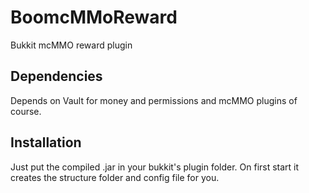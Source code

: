 BoomcMMoReward
==============

Bukkit mcMMO reward plugin


Dependencies
-------------

Depends on Vault for money and permissions and mcMMO plugins of course.


Installation
-------------

Just put the compiled .jar in your bukkit's plugin folder. On first start it creates the structure folder and config file for you.